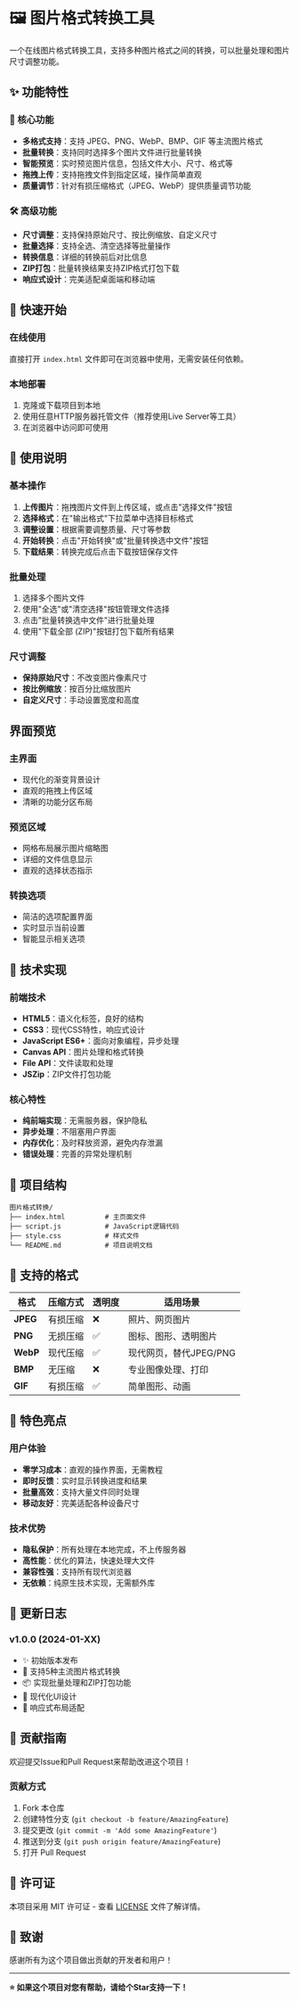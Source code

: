 # 🖼️ 图片格式转换工具

一个在线图片格式转换工具，支持多种图片格式之间的转换，可以批量处理和图片尺寸调整功能。

## ✨ 功能特性

### 🎯 核心功能
- **多格式支持**：支持 JPEG、PNG、WebP、BMP、GIF 等主流图片格式
- **批量转换**：支持同时选择多个图片文件进行批量转换
- **智能预览**：实时预览图片信息，包括文件大小、尺寸、格式等
- **拖拽上传**：支持拖拽文件到指定区域，操作简单直观
- **质量调节**：针对有损压缩格式（JPEG、WebP）提供质量调节功能

### 🛠️ 高级功能
- **尺寸调整**：支持保持原始尺寸、按比例缩放、自定义尺寸
- **批量选择**：支持全选、清空选择等批量操作
- **转换信息**：详细的转换前后对比信息
- **ZIP打包**：批量转换结果支持ZIP格式打包下载
- **响应式设计**：完美适配桌面端和移动端

## 🚀 快速开始

### 在线使用
直接打开 `index.html` 文件即可在浏览器中使用，无需安装任何依赖。

### 本地部署
1. 克隆或下载项目到本地
2. 使用任意HTTP服务器托管文件（推荐使用Live Server等工具）
3. 在浏览器中访问即可使用

## 📖 使用说明

### 基本操作
1. **上传图片**：拖拽图片文件到上传区域，或点击"选择文件"按钮
2. **选择格式**：在"输出格式"下拉菜单中选择目标格式
3. **调整设置**：根据需要调整质量、尺寸等参数
4. **开始转换**：点击"开始转换"或"批量转换选中文件"按钮
5. **下载结果**：转换完成后点击下载按钮保存文件

### 批量处理
1. 选择多个图片文件
2. 使用"全选"或"清空选择"按钮管理文件选择
3. 点击"批量转换选中文件"进行批量处理
4. 使用"下载全部 (ZIP)"按钮打包下载所有结果

### 尺寸调整
- **保持原始尺寸**：不改变图片像素尺寸
- **按比例缩放**：按百分比缩放图片
- **自定义尺寸**：手动设置宽度和高度

## 界面预览

### 主界面
- 现代化的渐变背景设计
- 直观的拖拽上传区域
- 清晰的功能分区布局

### 预览区域
- 网格布局展示图片缩略图
- 详细的文件信息显示
- 直观的选择状态指示

### 转换选项
- 简洁的选项配置界面
- 实时显示当前设置
- 智能显示相关选项

## 🔧 技术实现

### 前端技术
- **HTML5**：语义化标签，良好的结构
- **CSS3**：现代CSS特性，响应式设计
- **JavaScript ES6+**：面向对象编程，异步处理
- **Canvas API**：图片处理和格式转换
- **File API**：文件读取和处理
- **JSZip**：ZIP文件打包功能

### 核心特性
- **纯前端实现**：无需服务器，保护隐私
- **异步处理**：不阻塞用户界面
- **内存优化**：及时释放资源，避免内存泄漏
- **错误处理**：完善的异常处理机制

## 📁 项目结构

```
图片格式转换/
├── index.html          # 主页面文件
├── script.js           # JavaScript逻辑代码
├── style.css           # 样式文件
└── README.md           # 项目说明文档
```

## 🎯 支持的格式

| 格式 | 压缩方式 | 透明度 | 适用场景 |
|------|----------|--------|----------|
| **JPEG** | 有损压缩 | ❌ | 照片、网页图片 |
| **PNG** | 无损压缩 | ✅ | 图标、图形、透明图片 |
| **WebP** | 现代压缩 | ✅ | 现代网页，替代JPEG/PNG |
| **BMP** | 无压缩 | ❌ | 专业图像处理、打印 |
| **GIF** | 有损压缩 | ✅ | 简单图形、动画 |

## 🌟 特色亮点

### 用户体验
- **零学习成本**：直观的操作界面，无需教程
- **即时反馈**：实时显示转换进度和结果
- **批量高效**：支持大量文件同时处理
- **移动友好**：完美适配各种设备尺寸

### 技术优势
- **隐私保护**：所有处理在本地完成，不上传服务器
- **高性能**：优化的算法，快速处理大文件
- **兼容性强**：支持所有现代浏览器
- **无依赖**：纯原生技术实现，无需额外库

## 🔄 更新日志

### v1.0.0 (2024-01-XX)
- ✨ 初始版本发布
- 🎯 支持5种主流图片格式转换
- 📦 实现批量处理和ZIP打包功能
- 🎨 现代化UI设计
- 📱 响应式布局适配

## 🤝 贡献指南

欢迎提交Issue和Pull Request来帮助改进这个项目！

### 贡献方式
1. Fork 本仓库
2. 创建特性分支 (`git checkout -b feature/AmazingFeature`)
3. 提交更改 (`git commit -m 'Add some AmazingFeature'`)
4. 推送到分支 (`git push origin feature/AmazingFeature`)
5. 打开 Pull Request

## 📄 许可证

本项目采用 MIT 许可证 - 查看 [LICENSE](LICENSE) 文件了解详情。

## 🙏 致谢

感谢所有为这个项目做出贡献的开发者和用户！

---

**⭐ 如果这个项目对您有帮助，请给个Star支持一下！**
